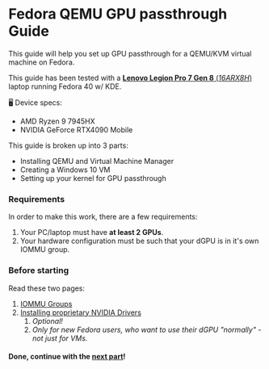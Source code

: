 # Fedora QEMU GPU passthrough Guide
This guide will help you set up GPU passthrough for a QEMU/KVM virtual machine on Fedora.

This guide has been tested with a [**Lenovo Legion Pro 7 Gen 8** (*16ARX8H*)](https://psref.lenovo.com/Product/Legion/Legion_Pro_7_16ARX8H) laptop running Fedora 40 w/ KDE.

🖥️ Device specs:
- AMD Ryzen 9 7945HX
- NVIDIA GeForce RTX4090 Mobile

This guide is broken up into 3 parts:
- Installing QEMU and Virtual Machine Manager
- Creating a Windows 10 VM
- Setting up your kernel for GPU passthrough

### Requirements
In order to make this work, there are a few requirements:
1. Your PC/laptop must have **at least 2 GPUs**.
2. Your hardware configuration must be such that your dGPU is in it's own IOMMU group.

### Before starting
Read these two pages:
1. [IOMMU Groups](IOMMU_GROUPS.md)
2. [Installing proprietary NVIDIA Drivers](NVIDIA_DRIVERS.md)
	1. *Optional!*
	2. *Only for new Fedora users, who want to use their dGPU "normally" - not just for VMs.*

#### Done, continue with the [next part](VIRTUALIZATION_SETUP.md)!